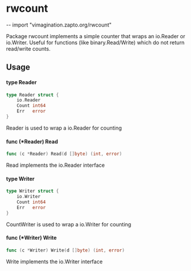 # rwcount
--
    import "vimagination.zapto.org/rwcount"

Package rwcount implements a simple counter that wraps an io.Reader or
io.Writer. Useful for functions (like binary.Read/Write) which do not return
read/write counts.

## Usage

#### type Reader

```go
type Reader struct {
	io.Reader
	Count int64
	Err   error
}
```

Reader is used to wrap a io.Reader for counting

#### func (*Reader) Read

```go
func (c *Reader) Read(d []byte) (int, error)
```
Read implements the io.Reader interface

#### type Writer

```go
type Writer struct {
	io.Writer
	Count int64
	Err   error
}
```

CountWriter is used to wrap a io.Writer for counting

#### func (*Writer) Write

```go
func (c *Writer) Write(d []byte) (int, error)
```
Write implements the io.Writer interface

